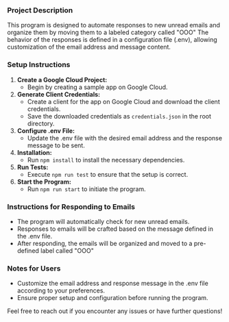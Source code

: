 

### Project Description

This program is designed to automate responses to new unread emails and organize them by moving them to a labeled category called "OOO" The behavior of the responses is defined in a configuration file (.env), allowing customization of the email address and message content.

### Setup Instructions

1. **Create a Google Cloud Project:**
   * Begin by creating a sample app on Google Cloud.
2. **Generate Client Credentials:**
   * Create a client for the app on Google Cloud and download the client credentials.
   * Save the downloaded credentials as `credentials.json` in the root directory.
3. **Configure .env File:**
   * Update the .env file with the desired email address and the response message to be sent.
4. **Installation:**
   * Run `npm install` to install the necessary dependencies.
5. **Run Tests:**
   * Execute `npm run test` to ensure that the setup is correct.
6. **Start the Program:**
   * Run `npm run start` to initiate the program.

### Instructions for Responding to Emails

* The program will automatically check for new unread emails.
* Responses to emails will be crafted based on the message defined in the .env file.
* After responding, the emails will be organized and moved to a pre-defined label called "OOO"

### Notes for Users

* Customize the email address and response message in the .env file according to your preferences.
* Ensure proper setup and configuration before running the program.

Feel free to reach out if you encounter any issues or have further questions!
